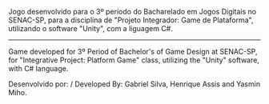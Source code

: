 Jogo desenvolvido para o 3º período do Bacharelado em Jogos Digitais no SENAC-SP, para a disciplina de "Projeto Integrador: Game de Plataforma", utilizando o software "Unity", com a liguagem C#.

-----

Game developed for 3º Period of Bachelor's of Game Design at SENAC-SP, for "Integrative Project: Platform Game" class, utilizing the "Unity" software, with C# language.

Desenvolvido por: / Developed By:
Gabriel Silva, Henrique Assis and Yasmin Miho.
